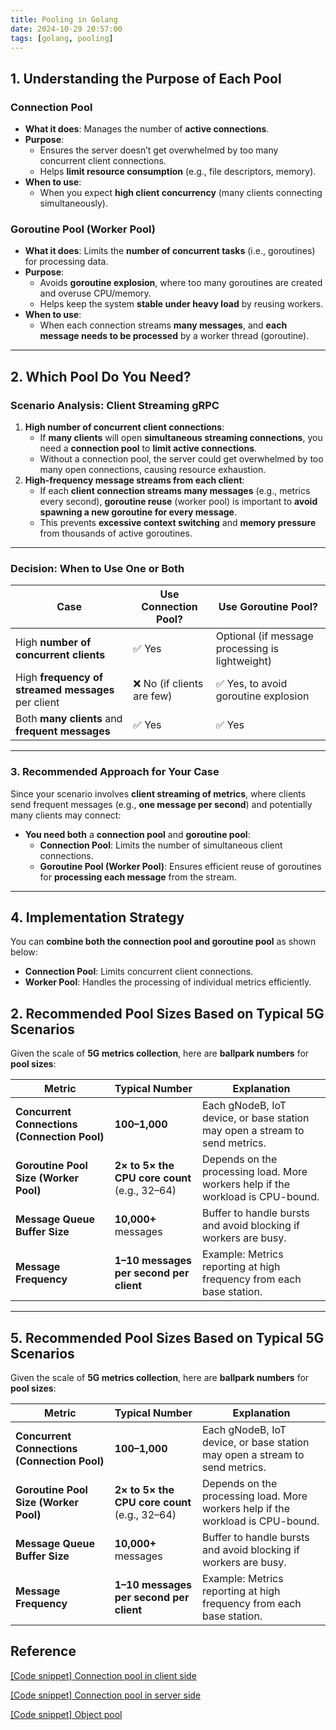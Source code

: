 ```yaml
---
title: Pooling in Golang
date: 2024-10-29 20:57:00
tags: [golang, pooling]
---
```


## **1. Understanding the Purpose of Each Pool**

### **Connection Pool**

- **What it does**: Manages the number of **active connections**.
- **Purpose**:
    - Ensures the server doesn’t get overwhelmed by too many concurrent client connections.
    - Helps **limit resource consumption** (e.g., file descriptors, memory).
- **When to use**:
    - When you expect **high client concurrency** (many clients connecting simultaneously).

### **Goroutine Pool (Worker Pool)**

- **What it does**: Limits the **number of concurrent tasks** (i.e., goroutines) for processing data.
- **Purpose**:
    - Avoids **goroutine explosion**, where too many goroutines are created and overuse CPU/memory.
    - Helps keep the system **stable under heavy load** by reusing workers.
- **When to use**:
    - When each connection streams **many messages**, and **each message needs to be processed** by a worker thread (goroutine).
<!-- more -->

---

## **2. Which Pool Do You Need?**

### **Scenario Analysis: Client Streaming gRPC**

1. **High number of concurrent client connections**:
    - If **many clients** will open **simultaneous streaming connections**, you need a **connection pool** to **limit active connections**.
    - Without a connection pool, the server could get overwhelmed by too many open connections, causing resource exhaustion.
2. **High-frequency message streams from each client**:
    - If each **client connection streams many messages** (e.g., metrics every second), **goroutine reuse** (worker pool) is important to **avoid spawning a new goroutine for every message**.
    - This prevents **excessive context switching** and **memory pressure** from thousands of active goroutines.

---

### **Decision: When to Use One or Both**

| **Case** | **Use Connection Pool?** | **Use Goroutine Pool?** |
| --- | --- | --- |
| High **number of concurrent clients** | ✅ Yes | Optional (if message processing is lightweight) |
| High **frequency of streamed messages** per client | ❌ No (if clients are few) | ✅ Yes, to avoid goroutine explosion |
| Both **many clients** and **frequent messages** | ✅ Yes | ✅ Yes |

---

### **3. Recommended Approach for Your Case**

Since your scenario involves **client streaming of metrics**, where clients send frequent messages (e.g., **one message per second**) and potentially many clients may connect:

- **You need both** a **connection pool** and **goroutine pool**:
    - **Connection Pool**: Limits the number of simultaneous client connections.
    - **Goroutine Pool (Worker Pool)**: Ensures efficient reuse of goroutines for **processing each message** from the stream.

---

## **4. Implementation Strategy**

You can **combine both the connection pool and goroutine pool** as shown below:

- **Connection Pool**: Limits concurrent client connections.
- **Worker Pool**: Handles the processing of individual metrics efficiently.

## **2. Recommended Pool Sizes Based on Typical 5G Scenarios**

Given the scale of **5G metrics collection**, here are **ballpark numbers** for **pool sizes**:

| **Metric** | **Typical Number** | **Explanation** |
| --- | --- | --- |
| **Concurrent Connections (Connection Pool)** | **100–1,000** | Each gNodeB, IoT device, or base station may open a stream to send metrics. |
| **Goroutine Pool Size (Worker Pool)** | **2× to 5× the CPU core count** (e.g., 32–64) | Depends on the processing load. More workers help if the workload is CPU-bound. |
| **Message Queue Buffer Size** | **10,000+** messages | Buffer to handle bursts and avoid blocking if workers are busy. |
| **Message Frequency** | **1–10 messages per second per client** | Example: Metrics reporting at high frequency from each base station. |

---

## **5. Recommended Pool Sizes Based on Typical 5G Scenarios**

Given the scale of **5G metrics collection**, here are **ballpark numbers** for **pool sizes**:

| **Metric** | **Typical Number** | **Explanation** |
| --- | --- | --- |
| **Concurrent Connections (Connection Pool)** | **100–1,000** | Each gNodeB, IoT device, or base station may open a stream to send metrics. |
| **Goroutine Pool Size (Worker Pool)** | **2× to 5× the CPU core count** (e.g., 32–64) | Depends on the processing load. More workers help if the workload is CPU-bound. |
| **Message Queue Buffer Size** | **10,000+** messages | Buffer to handle bursts and avoid blocking if workers are busy. |
| **Message Frequency** | **1–10 messages per second per client** | Example: Metrics reporting at high frequency from each base station. |


## Reference

[[Code snippet] Connection pool in client side](https://github.com/shaorui0/recipes/blob/main/pool/conn_client_pool.go)

[[Code snippet] Connection pool in server side](https://github.com/shaorui0/recipes/blob/main/pool/conn_serv_pool.go)

[[Code snippet] Object pool](https://github.com/shaorui0/recipes/blob/main/pool/obj_pool.go)
